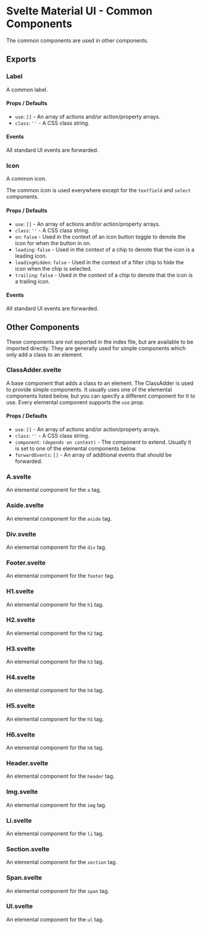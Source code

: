 # Svelte Material UI - Common Components

The common components are used in other components.

## Exports

### Label

A common label.

#### Props / Defaults

* `use`: `[]` - An array of actions and/or action/property arrays.
* `class`: `''` - A CSS class string.

#### Events

All standard UI events are forwarded.

### Icon

A common icon.

The common icon is used everywhere except for the `textfield` and `select` components.

#### Props / Defaults

* `use`: `[]` - An array of actions and/or action/property arrays.
* `class`: `''` - A CSS class string.
* `on`: `false` - Used in the context of an icon button toggle to denote the icon for when the button in on.
* `leading`: `false` - Used in the context of a chip to denote that the icon is a leading icon.
* `leadingHidden`: `false` - Used in the context of a filter chip to hide the icon when the chip is selected.
* `trailing`: `false` - Used in the context of a chip to denote that the icon is a trailing icon.

#### Events

All standard UI events are forwarded.

## Other Components

These components are not exported in the index file, but are available to be imported directly. They are generally used for simple components which only add a class to an element.

### ClassAdder.svelte

A base component that adds a class to an element. The ClassAdder is used to provide simple components. It usually uses one of the elemental components listed below, but you can specify a different component for it to use. Every elemental component supports the `use` prop.

#### Props / Defaults

* `use`: `[]` - An array of actions and/or action/property arrays.
* `class`: `''` - A CSS class string.
* `component`: `(depends on context)` - The component to extend. Usually it is set to one of the elemental components below.
* `forwardEvents`: `[]` - An array of additional events that should be forwarded.

### A.svelte

An elemental component for the `a` tag.

### Aside.svelte

An elemental component for the `aside` tag.

### Div.svelte

An elemental component for the `div` tag.

### Footer.svelte

An elemental component for the `footer` tag.

### H1.svelte

An elemental component for the `h1` tag.

### H2.svelte

An elemental component for the `h2` tag.

### H3.svelte

An elemental component for the `h3` tag.

### H4.svelte

An elemental component for the `h4` tag.

### H5.svelte

An elemental component for the `h5` tag.

### H6.svelte

An elemental component for the `h6` tag.

### Header.svelte

An elemental component for the `header` tag.

### Img.svelte

An elemental component for the `img` tag.

### Li.svelte

An elemental component for the `li` tag.

### Section.svelte

An elemental component for the `section` tag.

### Span.svelte

An elemental component for the `span` tag.

### Ul.svelte

An elemental component for the `ul` tag.
